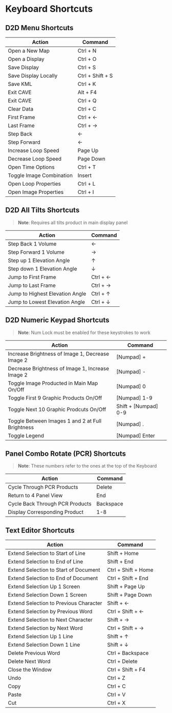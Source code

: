 # Keyboard Shortcuts

<!-- 
Action|Command
----------------|------------
Open bundle     | Ctrl+O
Manage bundles  | Ctrl+D
Clear data      | Ctrl+C
Step backward   | Left
Step forward    | Right
First frame     | Ctrl+Left
Last frame      | Ctrl+Right
Time options    | Ctrl+T
Image combine   | Insert
Loop properties | Ctrl+L
Image properties| Ctrl+I
Export image    | Ctrl+E 
Exporrt KML     | Ctrl+K   
-->  

## D2D Menu Shortcuts

Action|Command
------------------------------|---------------
Open a New Map                | Ctrl + N  
Open a Display                | Ctrl + O  
Save Display                  | Ctrl + S 
Save Display Locally          | Ctrl + Shift + S 
Save KML                      | Ctrl + K
Exit CAVE                     | Alt + F4   
Exit CAVE                     | Ctrl + Q  
Clear Data                    | Ctrl + C 
First Frame                   | Ctrl + &#8592;
Last Frame                    | Ctrl + &#8594;
Step Back                     | &#8592;
Step Forward                  | &#8592;  
Increase Loop Speed           | Page Up
Decrease Loop Speed           | Page Down
Open Time Options             | Ctrl + T 
Toggle Image Combination      | Insert
Open Loop Properties          | Ctrl + L  
Open Image Properties         | Ctrl + I  

## D2D All Tilts Shortcuts
>**Note**: Requires all tilts product in main display panel

Action|Command
--------------------------------|---------------
Step Back 1 Volume              | &#8592;  
Step Forward 1 Volume           | &#8594; 
Step up 1 Elevation Angle       | &#8593;
Step down 1 Elevation Angle     | &#8595;
Jump to First Frame             | Ctrl +  &#8592; 
Jump to Last Frame              | Ctrl + &#8594;   
Jump to Highest Elevation Angle | Ctrl + &#8593;
Jump to Lowest Elevation Angle  | Ctrl + &#8595; 

## D2D Numeric Keypad Shortcuts
>**Note**: Num Lock must be enabled for these keystrokes to work

Action|Command
--------------------------------------------------|---------------
Increase Brightness of Image 1, Decrease Image 2  | [Numpad] +  
Decrease Brightness of Image 1, Increase Image 2  | [Numpad] - 
Toggle Image Producted in Main Map On/Off         | [Numpad] 0  
Toggle First 9 Graphic Products On/Off            | [Numpad] 1-9 
Toggle Next 10 Graphic Prodcuts On/Off            | Shift + [Numpad] 0-9 
Toggle Between Images 1 and 2 at Full Brightness      | [Numpad] .
Toggle Legend                                     | [Numpad] Enter 

## Panel Combo Rotate (PCR) Shortcuts
>**Note**: These numbers refer to the ones at the top of the Keyboard

Action|Command
---------------------------|------
Cycle Through PCR Products       | Delete  
Return to 4 Panel View           | End  
Cycle Back Through PCR Products  | Backspace  
Display Corresponding Product    | 1-8 


## Text Editor Shortcuts

Action|Command
--------------------------|------
Extend Selection to Start of Line      | Shift + Home  
Extend Selection to End of Line        | Shift + End 
Extend Selection to Start of Document  | Ctrl + Shift + Home 
Extend Selection to End of Document    | Ctrl + Shift + End 
Extend Selection Up 1 Screen           | Shift + Page Up  
Extend Selection Down 1 Screen         | Shift + Page Down
Extend Selection to Previous Character | Shift + &#8592; 
Extend Selection by Previous Word      | Ctrl + Shift + &#8592;  
Extend Selection to Next Character     | Shift + &#8594; 
Extend Selection by Next Word          | Ctrl + Shift + &#8594; 
Extend Selection Up 1 Line             | Shift + &#8593; 
Extend Selection Down 1 Line           | Shift + &#8595;
Delete Previous Word                   | Ctrl + Backspace  
Delete Next Word                       | Ctrl + Delete 
Close the Window                       | Ctrl + Shift + F4 
Undo                                   | Ctrl + Z 
Copy                                   | Ctrl + C 
Paste                                  | Ctrl + V 
Cut                                    | Ctrl + X 
